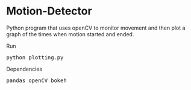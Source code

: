 # Motion-Detector
Python program that uses openCV to monitor movement and then plot a graph of the times when motion started and ended.

Run <pre>python plotting.py</pre>

Dependencies <pre>pandas 
openCV 
bokeh</pre>
